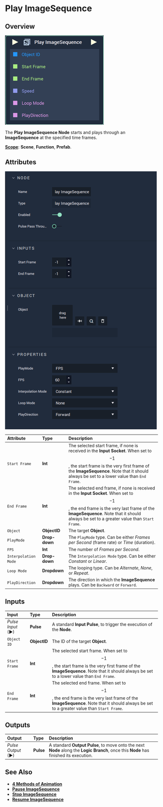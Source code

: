 # Play ImageSequence

## Overview

![The Play ImageSequence Node.](../../../.gitbook/assets/node-play-imagesequence.png)

The **Play ImageSequence Node** starts and plays through an **ImageSequence** at the specified time frames.

[**Scope**](../../overview.md#scopes): **Scene**, **Function**, **Prefab**.

## Attributes

![The Play ImageSequence Node Attributes.](../../../.gitbook/assets/node-play-imagesequence-attr.png)

| Attribute | Type | Description |
| :--- | :--- | :--- |
| `Start Frame` | **Int** | The selected start frame, if none is received in the **Input Socket**. When set to $$-1$$, the start frame is the very first frame of the **ImageSequence**. Note that it should always be set to a lower value than `End Frame`. |
| `End Frame` | **Int** | The selected end frame, if none is received in the **Input Socket**. When set to $$-1$$, the end frame is the very last frame of the **ImageSequence**. Note that it should always be set to a greater value than `Start Frame`. |
| `Object` | **ObjectID** | The target **Object**. |
| `PlayMode` | **Drop-down** | The `PlayMode` type. Can be either _Frames per Second_ \(frame rate\) or _Time_ \(duration\). |
| `FPS` | **Int** | The number of _Frames per Second_. |
| `Interpolation Mode` | **Drop-down** | The `Interpolation Mode` type. Can be either _Constant_ or _Linear_. |
| `Loop Mode` | **Dropdown** | The looping type. Can be _Alternate_, _None_, or _Repeat_. |
| `PlayDirection` | **Dropdown** | The direction in which the **ImageSequence** plays. Can be `Backward` or `Forward`. |

## Inputs

| Input | Type | Description |
| :--- | :--- | :--- |
| _Pulse Input_ \(►\) | **Pulse** | A standard **Input Pulse**, to trigger the execution of the **Node**. |
| `Object ID` | **ObjectID** | The ID of the target **Object**. |
| `Start Frame` | **Int** | The selected start frame. When set to $$-1$$, the start frame is the very first frame of the **ImageSequence**. Note that it should always be set to a lower value than `End Frame`. |
| `End Frame` | **Int** | The selected end frame. When set to $$-1$$, the end frame is the very last frame of the **ImageSequence**. Note that it should always be set to a greater value than `Start Frame`. |

## Outputs

| Output | Type | Description |
| :--- | :--- | :--- |
| _Pulse Output_ \(►\) | **Pulse** | A standard **Output Pulse**, to move onto the next **Node** along the **Logic Branch**, once this **Node** has finished its execution. |

## See Also

* [**4 Methods of Animation**](https://docs.incari.com/incari-studio/v/2021.4/demo-projects/4-methods-of-animation#3.-image-sequence)
* [**Pause ImageSequence**](pauseimagesequence.md)
* [**Stop ImageSequence**](stopimagesequence.md)
* [**Resume ImageSequence**](resumeimagesequence.md)

